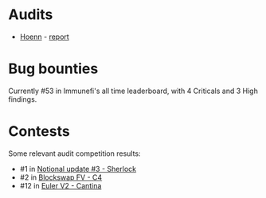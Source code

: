 # Audits
* [Hoenn](https://www.hoenn.fi/) - [report](https://drive.google.com/file/d/1hADBhsLPqY_KCOCz0NNoz1B2mia2h4xk/view?utm_source=immunefi)

# Bug bounties
Currently #53 in Immunefi's all time leaderboard, with 4 Criticals and 3 High findings.

# Contests
Some relevant audit competition results:

* #1 in [Notional update #3 - Sherlock](https://audits.sherlock.xyz/contests/64/leaderboard)
* #2 in [Blockswap FV - C4](https://code4rena.com/reports/2023-01-blockswap-fv)
* #12 in [Euler V2 - Cantina](https://cantina.xyz/code/41306bb9-2bb8-4da6-95c3-66b85e11639f/overview/leaderboard)

